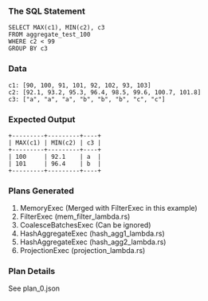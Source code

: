 ### The SQL Statement

```
SELECT MAX(c1), MIN(c2), c3
FROM aggregate_test_100
WHERE c2 < 99
GROUP BY c3
```

### Data

```
c1: [90, 100, 91, 101, 92, 102, 93, 103]
c2: [92.1, 93.2, 95.3, 96.4, 98.5, 99.6, 100.7, 101.8]
c3: ["a", "a", "a", "b", "b", "b", "c", "c"]
```

### Expected Output

```
+---------+---------+----+
| MAX(c1) | MIN(c2) | c3 |
+---------+---------+----+
| 100     | 92.1    | a  |
| 101     | 96.4    | b  |
+---------+---------+----+
```

### Plans Generated

1. MemoryExec (Merged with FilterExec in this example)
2. FilterExec (mem_filter_lambda.rs)
3. CoalesceBatchesExec (Can be ignored)
4. HashAggregateExec (hash_agg1_lambda.rs)
5. HashAggregateExec (hash_agg2_lambda.rs)
6. ProjectionExec (projection_lambda.rs)

### Plan Details

See plan_0.json
